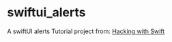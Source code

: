 # swiftui_alerts
A swiftUI alerts Tutorial project from: [Hacking with Swift](https://www.hackingwithswift.com/quick-start/swiftui/how-to-show-an-alert)
